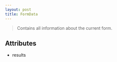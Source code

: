 ```yaml
---
layout: post
title: FormData
---
```


> Contains all information about the current form.

Attributes
----------

- results
